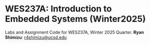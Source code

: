 # WES237A: Introduction to Embedded Systems (Winter2025)
 Labs and Assignment Code for WES237A, Winter 2025 Quarter.
 **Ryan Shimizu**: r4shimizu@ucsd.edu